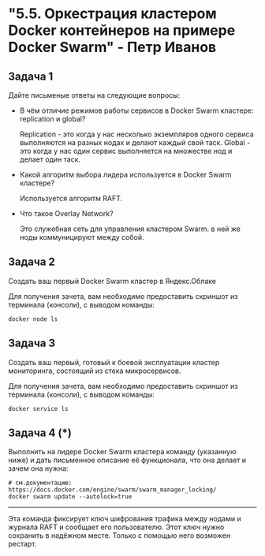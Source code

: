 <h1>"5.5. Оркестрация кластером Docker контейнеров на примере Docker Swarm" - Петр Иванов</h1>

## Задача 1

Дайте письменые ответы на следующие вопросы:

- В чём отличие режимов работы сервисов в Docker Swarm кластере: replication и global?

	Replication - это когда у нас несколько экземпляров одного сервиса выполняются на разных нодах и делают каждый свой таск.
	Global - это когда у нас один сервис выполняется на множестве нод и делает один таск. 

- Какой алгоритм выбора лидера используется в Docker Swarm кластере?

	Используется алгоритм RAFT. 

- Что такое Overlay Network?

	Это служебная сеть для управления кластером Swarm. в ней же ноды коммуницируют между собой. 

## Задача 2

Создать ваш первый Docker Swarm кластер в Яндекс.Облаке

Для получения зачета, вам необходимо предоставить скриншот из терминала (консоли), с выводом команды:
```
docker node ls
```

## Задача 3

Создать ваш первый, готовый к боевой эксплуатации кластер мониторинга, состоящий из стека микросервисов.

Для получения зачета, вам необходимо предоставить скриншот из терминала (консоли), с выводом команды:
```
docker service ls
```

## Задача 4 (*)

Выполнить на лидере Docker Swarm кластера команду (указанную ниже) и дать письменное описание её функционала, что она делает и зачем она нужна:
```
# см.документацию: https://docs.docker.com/engine/swarm/swarm_manager_locking/
docker swarm update --autolock=true
```

*** 
Эта команда фиксирует ключ шифрования трафика между нодами и журнала RAFT и сообщает его пользователю. Этот ключ нужно сохранить в надёжном месте. Только с помощью него возможен рестарт. 